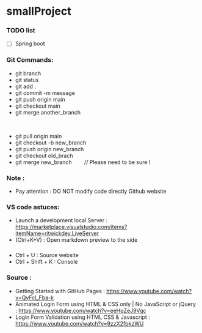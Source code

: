 # smallProject

### TODO list

- [ ] Spring boot

### Git Commands:
- git branch
- git status
- git add .
- git commit -m message
- git push origin main 
- git checkout main
- git merge another_branch

<br /> 

- git pull origin main
- git checkout -b new_branch
- git push origin new_branch
- git checkout old_brach 
- git merge new_branch        &nbsp;&ensp;&emsp;    // Please need to be sure !
### Note :
- Pay attention : DO NOT modify code directly Github website

### VS code astuces:
- Launch a development local Server : https://marketplace.visualstudio.com/items?itemName=ritwickdey.LiveServer 
- (Ctrl+K+V) : Open markdown preview to the side

###
- Ctrl + U : Source website
- Ctrl + Shift + K : Console

### Source :
- Getting Started with GitHub Pages : https://www.youtube.com/watch?v=QyFcl_Fba-k
- Animated Login Form using HTML & CSS only | No JavaScript or jQuery : https://www.youtube.com/watch?v=eeHqZeJ9Vqc 
- Login Form Validation using HTML CSS & Javascript : https://www.youtube.com/watch?v=9zzX2fbkzWU 